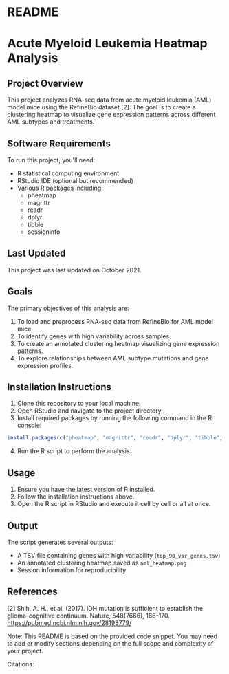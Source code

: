 # README

# Acute Myeloid Leukemia Heatmap Analysis

## Project Overview

This project analyzes RNA-seq data from acute myeloid leukemia (AML) model mice using the RefineBio dataset [2]. The goal is to create a clustering heatmap to visualize gene expression patterns across different AML subtypes and treatments.

## Software Requirements

To run this project, you'll need:

- R statistical computing environment
- RStudio IDE (optional but recommended)
- Various R packages including:
  - pheatmap
  - magrittr
  - readr
  - dplyr
  - tibble
  - sessioninfo

## Last Updated

This project was last updated on October 2021.

## Goals

The primary objectives of this analysis are:

1. To load and preprocess RNA-seq data from RefineBio for AML model mice.
2. To identify genes with high variability across samples.
3. To create an annotated clustering heatmap visualizing gene expression patterns.
4. To explore relationships between AML subtype mutations and gene expression profiles.

## Installation Instructions

1. Clone this repository to your local machine.
2. Open RStudio and navigate to the project directory.
3. Install required packages by running the following command in the R console:

```r
install.packages(c("pheatmap", "magrittr", "readr", "dplyr", "tibble", "sessioninfo"))
```

4. Run the R script to perform the analysis.

## Usage

1. Ensure you have the latest version of R installed.
2. Follow the installation instructions above.
3. Open the R script in RStudio and execute it cell by cell or all at once.

## Output

The script generates several outputs:

- A TSV file containing genes with high variability (`top_90_var_genes.tsv`)
- An annotated clustering heatmap saved as `aml_heatmap.png`
- Session information for reproducibility

## References

[2] Shih, A. H., et al. (2017). IDH mutation is sufficient to establish the glioma-cognitive continuum. Nature, 548(7666), 166-170. https://pubmed.ncbi.nlm.nih.gov/28193779/

Note: This README is based on the provided code snippet. You may need to add or modify sections depending on the full scope and complexity of your project.

Citations:
